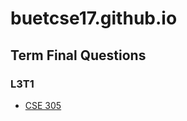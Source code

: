 # buetcse17.github.io

## Term Final Questions
### L3T1
- [CSE 305](term-final/31/CSE_305_Merged_Upto_16.pdf)
